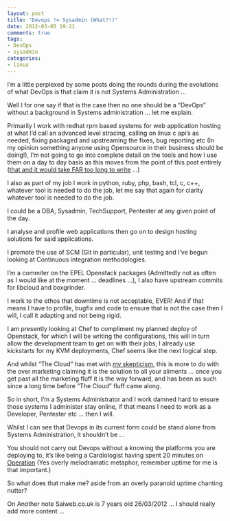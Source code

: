 ```yaml
---
layout: post
title: "Devops != Sysadmin (What?!)"
date: 2012-03-05 19:21
comments: true
tags:
- DevOps
- sysadmin
categories:
- linux 
---
```

I’m a little perplexed by some posts doing the rounds during the evolutions of what DevOps is that claim it is not Systems Administration ...

Well I for one say if that is the case then no one should be a “DevOps” without a background in Systems administration ... let me explain.

Primarily I work with redhat rpm based systems for web application hosting at what I’d call an advanced level stracing, calling on linux c api’s as needed, fixing packaged and upstreaming the fixes, bug reporting etc (In my opinion something anyone using Opensource in their business should be doing!), I’m not going to go into complete detail on the tools and how I use them on a day to day basis as this moves from the point of this post entirely (<a href="http://oneiroi.github.com/david_busby.html#skills-tree">that and it would take FAR too long to write</a> ...)

I also as part of my job I work in python, ruby, php, bash, tcl, c, c++, whatever tool is needed to do the job, let me say that again for clarity whatever tool is needed to do the job.

I could be a DBA, Sysadmin, TechSupport, Pentester at any given point of the day.

I analyse and profile web applications then go on to design hosting solutions for said applications.

I promote the use of SCM (Git in particular), unit testing and I’ve begun looking at Continuous integration methodologies.

I’m a commiter on the EPEL Openstack packages (Admittedly not as often as I would like at the moment ... deadlines ...), I also have upstream commits for libcloud and boxgrinder.

I work to the ethos that downtime is not acceptable, EVER!
And if that means I have to profile, bugfix and code to ensure that is not the case then I will, I call it adapting and not being rigid.

I am presently looking at Chef to compliment my planned deploy of Openstack, for which I will be writing the configurations, this will in turn allow the development team to get on with their jobs, I already use kickstarts for my KVM deployments, Chef seems like the next logical step.

And whilst “The Cloud” has met with <a href="http://www.saiweb.co.uk/hosting/cloud-hosting-my-views">my skepticism</a>, this is more to do with the over marketing claiming it is the solution to all your aliments ... once you get past all the marketing fluff it is the way forward, and has been as such since a long time before “The Cloud” fluff came along.

So in short, I’m a Systems Administrator and I work damned hard to ensure those systems I administer stay online, if that means I need to work as a Developer, Pentester etc ... then I will.

Whilst I can see that Devops in its current form could be stand alone from Systems Administration, it shouldn’t be ...

You should not carry out Devops without a knowing the platforms you are deploying to, it’s like being a Cardiologist having spent 20 minutes on <a href="http://en.wikipedia.org/wiki/Operation_(game)">Operation</a> (Yes overly melodramatic metaphor, remember uptime for me is that important.)

So what does that make me? aside from an overly paranoid uptime chanting nutter?

On Another note Saiweb.co.uk is 7 years old 26/03/2012 ... I should really add more content ...

